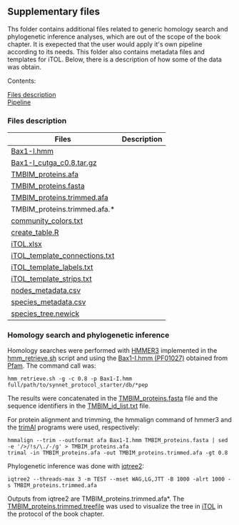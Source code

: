 
## Supplementary files

Ths folder contains additional files related to generic homology search and phylogenetic inference analyses, which are out of the scope of the book chapter. It is exepected that the user would apply it's own pipeline according to its needs. This folder also contains metadata files and templates for iTOL. Below, there is a description of how some of the data was obtain.

Contents:

[Files description](#files-description)  
[Pipeline](#Homology-search-and-phylogenetic-inference)


### Files description

| Files | Description |
| ----- | ----------- |
| [Bax1-I.hmm](./Bax1-I.hmm) | |
| [Bax1-I_cutga_c0.8.tar.gz](./Bax1-I_cutga_c0.8.tar.gz) | |
| [TMBIM_proteins.afa](./TMBIM_proteins.afa) | |
| [TMBIM_proteins.fasta](./TMBIM_proteins.fasta) | |
| [TMBIM_proteins.trimmed.afa](./TMBIM_proteins.trimmed.afa) | |
| TMBIM_proteins.trimmed.afa.* | |
| [community_colors.txt](./community_colors.txt) | |
| [create_table.R](./create_table.R) | |
| [iTOL.xlsx](./iTOL.xlsx) | |
| [iTOL_template_connections.txt](./iTOL_template_connections.txt) | |
| [iTOL_template_labels.txt](./iTOL_template_labels.txt) | |
| [iTOL_template_strips.txt](./iTOL_template_strips.txt) | |
| [nodes_metadata.csv](./nodes_metadata.csv) | |
| [species_metadata.csv](./species_metadata.csv) | |
| [species_tree.newick](./species_tree.newick) | |



### Homology search and phylogenetic inference

Homology searches were performed with [HMMER3](http://hmmer.org) implemented in the [hmm_retrieve.sh](https://github.com/sdgamboa/bash_scripts/blob/master/hmm_retrieve.sh) script and using the [Bax1-I.hmm (PF01027)](./Bax1-I.hmm) obtained from [Pfam](http://pfam.xfam.org). The command call was:

    hmm_retrieve.sh -g -c 0.8 -p Bax1-I.hmm full/path/to/synnet_protocol_starter/db/*pep

The results were concatenated in the [TMBIM_proteins.fasta](./TMBIM_proteins.fasta) file and the sequence identifiers in the [TMBIM_id_list.txt](./TMBIM_id_list.txt) file.

For protein alignment and trimming, the hmmalign command of hmmer3 and the [trimAl](http://trimal.cgenomics.org) programs were used, respectively:

    hmmalign --trim --outformat afa Bax1-I.hmm TMBIM_proteins.fasta | sed -e '/>/!s/\./-/g' > TMBIM_proteins.afa
    trimal -in TMBIM_proteins.afa -out TMBIM_proteins.trimmed.afa -gt 0.8

Phylogenetic inference was done with [iqtree2](https://github.com/iqtree/iqtree2):

	iqtree2 --threads-max 3 -m TEST --mset WAG,LG,JTT -B 1000 -alrt 1000 -s TMBIM_proteins.trimmed.afa

Outputs from iqtree2 are TMBIM_proteins.trimmed.afa\*. The [TMBIM_proteins.trimmed.treefile](./TMBIM_proteins.trimmed.afa.treefile) was used to visualize the tree in [iTOL](https://itol.embl.de) in the protocol of the book chapter.




